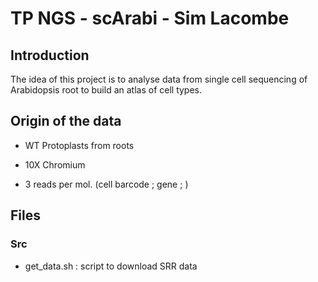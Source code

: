 # TP NGS - scArabi - Sim Lacombe

## Introduction

The idea of this project is to analyse data from single cell sequencing of Arabidopsis root to build an atlas of cell types.   

## Origin of the data 

- WT Protoplasts from roots
- 10X Chromium

- 3 reads per mol. (cell barcode ; gene ; )

## Files
### Src

- get_data.sh : script to download SRR data